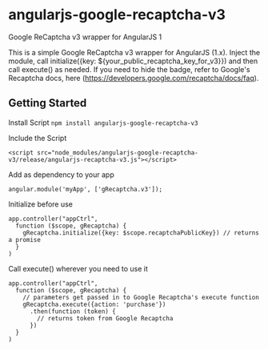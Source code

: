 # angularjs-google-recaptcha-v3
Google ReCaptcha v3 wrapper for AngularJS 1

This is a simple Google ReCaptcha v3 wrapper for AngularJS (1.x). Inject the module, call initialize({key: ${your_public_recaptcha_key_for_v3}}) and then call execute() as needed. If you need to hide the badge, refer to Google's Recaptcha docs, here (https://developers.google.com/recaptcha/docs/faq).

## Getting Started ##

Install Script
``` npm install angularjs-google-recaptcha-v3 ```

Include the Script

```
<script src="node_modules/angularjs-google-recaptcha-v3/release/angularjs-recaptcha-v3.js"></script>
```

Add as dependency to your app

```angular.module('myApp', ['gRecaptcha.v3']);```

Initialize before use

```
app.controller("appCtrl",
  function ($scope, gRecaptcha) {
    gRecaptcha.initialize({key: $scope.recaptchaPublicKey}) // returns a promise
  }
)
```

Call execute() wherever you need to use it

```
app.controller("appCtrl",
  function ($scope, gRecaptcha) {
    // parameters get passed in to Google Recaptcha's execute function
    gRecaptcha.execute({action: 'purchase'})
      .then(function (token) {
        // returns token from Google Recaptcha
      })
  }
)
```
